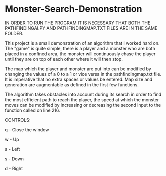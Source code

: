 # Monster-Search-Demonstration
IN ORDER TO RUN THE PROGRAM IT IS NECESSARY THAT BOTH THE PATHFINDINGAI.PY AND PATHFINDINGMAP.TXT FILES ARE IN THE SAME FOLDER.

This project is a small demonstration of an algorithm that I worked hard on. The "game" is quite simple, there is a player and a monster who are both placed in a confined area, the monster will continuously chase the player until they are on top of each other where it will then stop.

 The map which the player and monster are put into can be modified by changing the values of a 0 to a 1 or vice versa in the pathfindingmap.txt file. It is imperative that no extra spaces or values be entered. Map size and generation are augmentable as defined in the first few functions.

The algorithm takes obstacles into account during its search in order to find the most efficient path to reach the player, the speed at which the monster moves can be modified by increasing or decreasing the second input to the function called on line 216.

CONTROLS:

q - Close the window

w - Up

a - Left

s - Down

d - Right
